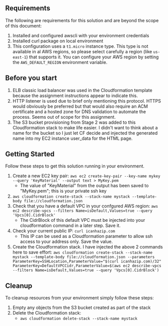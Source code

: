 ## Requirements
The following are requirements for this solution and are beyond the scope of this document:

1. Installed and configured awscli with your environment credentials
1. Installed curl package on local environment
1. This configuration uses a `t1.micro` instance type. This type is not available in al AWS regions, so please select carefully a region (like `us-east-1`) that supports it. You can configure your AWS region by setting the `AWS_DEFAULT_REGION` environment variable.

## Before you start
1. ELB classic load balancer was used in the Cloudformation template because the assignment instructions appear to indicate this. 
1. HTTP listener is used due to brief only mentioning this protocol. HTTPS would obviously be preferred but that would also require an ACM certificate and a hosted zone for DNS validation to automate the process. Seems out of scope for this assignment.
1. The S3 bucket provisioning from Stage 2 was added to this Cloudformation stack to make life easier. I didn't want to think about a name for the bucket so I just let CF decide and injected the generated name into my EC2 instance user_data for the HTML page.

## Getting Started
Follow these steps to get this solution running in your environment.

1. Create a new EC2 key pair: `aws ec2 create-key-pair --key-name mykey --query 'KeyMaterial' --output text > MyKey.pem`
    * The value of "KeyMaterial" from the output has been saved to "MyKey.pem"; this is your private ssh key
1. `aws cloudformation create-stack --stack-name mystack --template-body file://cloudformation.json`
1. Check that you have a default VPC in your confgured AWS region: `aws ec2 describe-vpcs --filters Name=isDefault,Values=true --query 'Vpcs[0].CidrBlock'`
    * The CidrBlock of this default VPC must be injected into your cloudformation command in a later step. Save it.
1. Check your current public IP: `curl icanhazip.com`
    * This IP can be used as a Cloudformation parameter to allow ssh access to your address only. Save the value.
1. Create the Cloudformation stack. I have injected the above 2 commands here to save effort: `aws cloudformation create-stack --stack-name mystack --template-body file://cloudformation.json --parameters ParameterKey=SSHLocation,ParameterValue="$(curl icanhazip.com)/32" ParameterKey=DefaultVPCCidr,ParameterValue=$(aws ec2 describe-vpcs --filters Name=isDefault,Values=true --query 'Vpcs[0].CidrBlock')`

## Cleanup
To cleanup resources from your environment simply follow these steps:

1. Empty any objects from the S3 bucket created as part of the stack
1. Delete the Cloudformation stack:
    * `aws cloudformation delete-stack --stack-name mystack`

